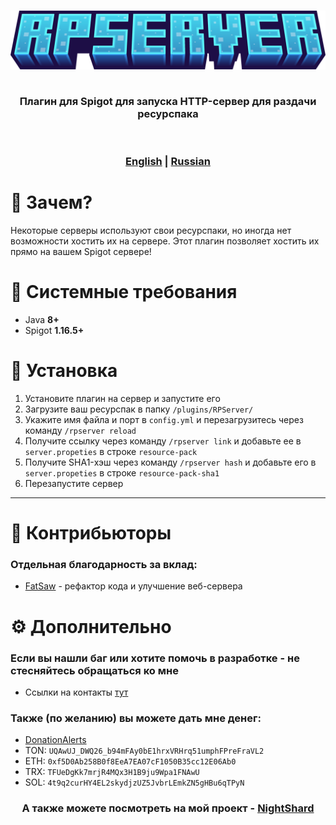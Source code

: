 <h3 align="center">
  <img src="docs/RPServer.png">
  <br>
  <br>
  <p>Плагин для Spigot для запуска HTTP-сервер для раздачи ресурспака</p>
  <br>
  <br>
  <b><a href="README.md">English</a></b> | <u>Russian</u>
</h3>

# 🤔 Зачем?

Некоторые серверы используют свои ресурспаки, но иногда нет возможности хостить их на сервере.
Этот плагин позволяет хостить их прямо на вашем Spigot сервере!

# 💾 Системные требования

- Java **8+**
- Spigot **1.16.5+**

# 🚀 Установка

1. Установите плагин на сервер и запустите его
2. Загрузите ваш ресурспак в папку `/plugins/RPServer/`
3. Укажите имя файла и порт в `config.yml` и перезагрузитесь через команду `/rpserver reload`
4. Получите ссылку через команду `/rpserver link` и добавьте ее в `server.propeties` в строке `resource-pack`
5. Получите SHA1-хэш через команду `/rpserver hash` и добавьте его в `server.propeties` в строке `resource-pack-sha1`
6. Перезапустите сервер

***

# 👔 Контрибьюторы

### Отдельная благодарность за вклад:
- [FatSaw](https://github.com/FatSaw) - рефактор кода и улучшение веб-сервера

# ⚙ Дополнительно

### Если вы нашли баг или хотите помочь в разработке - не стесняйтесь обращаться ко мне

- Ссылки на контакты [тут](https://drakoshaslv.ru/)

### Также (по желанию) вы можете дать мне денег:

- [DonationAlerts](https://www.donationalerts.com/r/mrdrag0nxyt)
- TON: `UQAwUJ_DWQ26_b94mFAy0bE1hrxVRHrq51umphFPreFraVL2`
- ETH: `0xf5D0Ab258B0f8EeA7EA07cF1050B35cc12E06Ab0`
- TRX: `TFUeDgKk7mrjR4MQx3H1B9ju9Wpa1FNAwU`
- SOL: `4t9q2curHY4EL2skydjzUZ5JvbrLEmkZN5gHBu6qTPyN`

<h3 align="center">А также можете посмотреть на мой проект - <a href="https://nshard.ru">NightShard</a></h3>